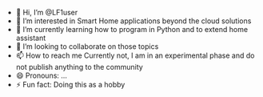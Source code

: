 - 👋 Hi, I’m @LF1user
- 👀 I’m interested in Smart Home applications beyond the cloud solutions
- 🌱 I’m currently learning how to program in Python and to extend home assistant
- 💞️ I’m looking to collaborate on those topics
- 📫 How to reach me Currently not, I am in an experimental phase and do not publish anything to the community
- 😄 Pronouns: ...
- ⚡ Fun fact: Doing this as a hobby

<!---
LF1user/LF1user is a ✨ special ✨ repository because its `README.md` (this file) appears on your GitHub profile.
You can click the Preview link to take a look at your changes.
--->
